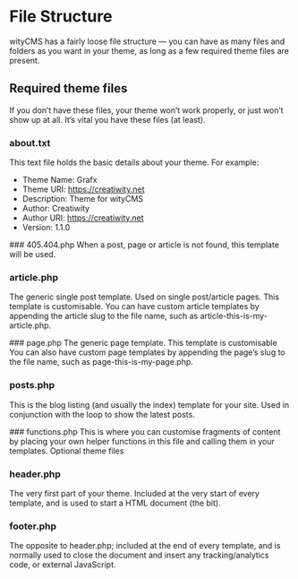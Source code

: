 # File Structure

wityCMS has a fairly loose file structure — you can have as many files and folders as you want in your theme, as long as a few required theme files are present.

## Required theme files
If you don’t have these files, your theme won’t work properly, or just won’t show up at all. It’s vital you have these files (at least).

### about.txt
This text file holds the basic details about your theme. For example:

* Theme Name: Grafx
* Theme URI: https://creatiwity.net
* Description: Theme for wityCMS
* Author: Creatiwity
* Author URI: https://creatiwity.net
* Version: 1.1.0


### 405.404.php
When a post, page or article is not found, this template will be used.

### article.php
The generic single post template. Used on single post/article pages.
This template is customisable.
You can have custom article templates by appending the article slug to the file name, such as article-this-is-my-article.php.

### page.php
The generic page template.
This template is customisable
You can also have custom page templates by appending the page’s slug to the file name, such as page-this-is-my-page.php.

### posts.php
This is the blog listing (and usually the index) template for your site. Used in conjunction with the loop to show the latest posts.

### functions.php
This is where you can customise fragments of content by placing your own helper functions in this file and calling them in your templates.
Optional theme files

### header.php
The very first part of your theme. Included at the very start of every template, and is used to start a HTML document (the <!doctype HTML> bit).

### footer.php
The opposite to header.php; included at the end of every template, and is normally used to close the document and insert any tracking/analytics code, or external JavaScript.
